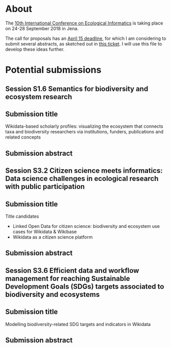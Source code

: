 # About

The [10th International Conference on Ecological Informatics](http://icei2018.uni-jena.de/) is taking place on 24-28 September 2018 in Jena.

The call for proposals has an [April 15 deadline](http://icei2018.uni-jena.de/calls/), for which I am considering to submit several abstracts, as sketched out in [this ticket](https://github.com/Daniel-Mietchen/events/issues/339). I will use this file to develop these ideas further.

# Potential submissions

## Session S1.6 Semantics for biodiversity and ecosystem research

## Submission title

Wikidata-based scholarly profiles: visualizing the ecosystem that connects taxa and biodiversity researchers via institutions, funders, publications and related concepts 

## Submission abstract


## Session S3.2 Citizen science meets informatics: Data science challenges in ecological research with public participation

## Submission title

Title candidates
- Linked Open Data for citizen science: biodiversity and ecosystem use cases for Wikidata & Wikibase
- Wikidata as a citizen science platform

## Submission abstract


## Session S3.6 Efficient data and workflow management for reaching Sustainable Development Goals (SDGs) targets associated to biodiversity and ecosystems

## Submission title

Modelling biodiversity-related SDG targets and indicators in Wikidata

## Submission abstract
